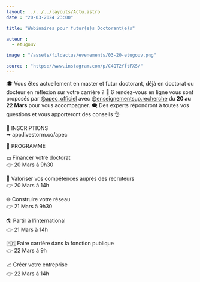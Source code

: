 ```yaml
---
layout: ../../../layouts/Actu.astro
date : "20-03-2024 23:00"

title: "Webinaires pour futur(e)s Doctorant(e)s"

auteur :
  - etugouv

image : "/assets/fildactus/evenements/03-20-etugouv.png"

source : "https://www.instagram.com/p/C4QT2YftFXS/"
---
```


🎓 Vous êtes actuellement en master et futur doctorant, déjà en doctorat ou docteur en réflexion sur votre carrière ? 📱 6 rendez-vous en ligne vous sont proposés par [@apec_officiel](https://www.instagram.com/apec_officiel/) avec [@enseignementsup.recherche](https://www.instagram.com/enseignementsup.recherche/) du __20 au 22 Mars__ pour vous accompagner. 🗨 Des experts répondront à toutes vos questions et vous apporteront des conseils 👌

📢 INSCRIPTIONS  
➡ app.livestorm.co/apec

🧐 PROGRAMME

💶 Financer votre doctorat  
👉 20 Mars à 9h30

💼 Valoriser vos compétences auprès des recruteurs  
👉 20 Mars à 14h

🌐 Construire votre réseau  
👉 21 Mars à 9h30

🌎 Partir à l’international  
👉 21 Mars à 14h

🇫🇷 Faire carrière dans la fonction publique  
👉 22 Mars à 9h

📈 Créer votre entreprise  
👉 22 Mars à 14h